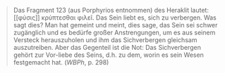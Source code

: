 > Das Fragment 123 (aus Porphyrios entnommen) des Heraklit lautet: [[φύσις]] κρύπτεσθαι φιλεῖ. Das Sein liebt es, sich zu verbergen. Was sagt dies? Man hat gemeint und meint, dies sage, das Sein sei schwer zugänglich und es bedürfe großer Anstrengungen, um es aus seinem Versteck herauszuholen und ihm das Sichverbergen gleichsam auszutreiben. Aber das Gegenteil ist die Not: Das Sichverbergen gehört zur Vor-liebe des Seins, d.h. zu dem, worin es sein Wesen festgemacht hat. (_WBPh_, p. 298)
